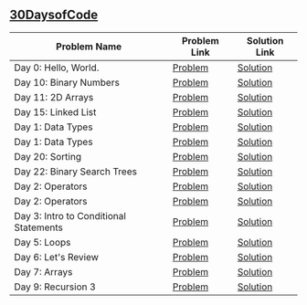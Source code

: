 ## [30DaysofCode](https://www.hackerrank.com/domains/tutorials/30-days-of-code)

Problem Name|Problem Link|Solution Link
---|---|---
Day 0: Hello, World.|[Problem](https://www.hackerrank.com/challenges/30-hello-world/problem)|[Solution](/30-hello-world.c)
Day 10: Binary Numbers|[Problem](https://www.hackerrank.com/challenges/30-binary-numbers/problem)|[Solution](/30-binary-numbers.py)
Day 11: 2D Arrays|[Problem](https://www.hackerrank.com/challenges/30-2d-arrays/problem)|[Solution](/30-2d-arrays.py)
Day 15: Linked List|[Problem](https://www.hackerrank.com/challenges/30-linked-list/problem)|[Solution](/30-linked-list.py)
Day 1: Data Types|[Problem](https://www.hackerrank.com/challenges/30-data-types/problem)|[Solution](/30-data-types.c)
Day 1: Data Types|[Problem](https://www.hackerrank.com/challenges/30-data-types/problem)|[Solution](/30-data-types.py)
Day 20: Sorting|[Problem](https://www.hackerrank.com/challenges/30-sorting/problem)|[Solution](/30-sorting.c)
Day 22: Binary Search Trees|[Problem](https://www.hackerrank.com/challenges/30-binary-search-trees/problem)|[Solution](/30-binary-search-trees.py)
Day 2: Operators|[Problem](https://www.hackerrank.com/challenges/30-operators/problem)|[Solution](/30-operators.c)
Day 2: Operators|[Problem](https://www.hackerrank.com/challenges/30-operators/problem)|[Solution](/30-operators.py)
Day 3: Intro to Conditional Statements|[Problem](https://www.hackerrank.com/challenges/30-conditional-statements/problem)|[Solution](/30-conditional-statements.py)
Day 5: Loops|[Problem](https://www.hackerrank.com/challenges/30-loops/problem)|[Solution](/30-loops.py)
Day 6: Let's Review|[Problem](https://www.hackerrank.com/challenges/30-review-loop/problem)|[Solution](/30-review-loop.py)
Day 7: Arrays|[Problem](https://www.hackerrank.com/challenges/30-arrays/problem)|[Solution](/30-arrays.py)
Day 9: Recursion 3  |[Problem](https://www.hackerrank.com/challenges/30-recursion/problem)|[Solution](/30-recursion.py)
